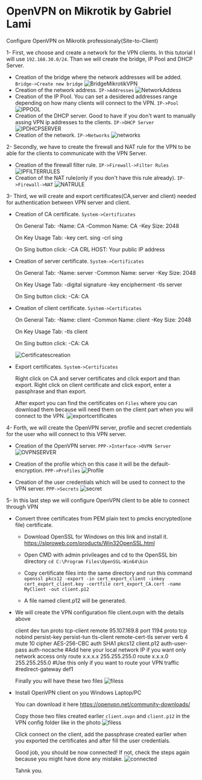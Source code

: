 # OpenVPN on Mikrotik by Gabriel Lami
Configure OpenVPN on Mikrotik professionaly(Site-to-Client)

1- First, we choose and create a network for the VPN clients. In this tutorial I will use `192.168.30.0/24`. Than we will create the bridge, IP Pool and DHCP Server.

 - Creation of the bridge where the network addresses will be added. `Bridge->Create new bridge`
![BridgeMikrotikVPN](https://user-images.githubusercontent.com/44748406/192095424-419f230b-a815-4f8e-9ee6-553b7cc6f7d7.png)
 - Creation of the network address. `IP->Addresses`
![NetworkAddess](https://user-images.githubusercontent.com/44748406/192097740-679f4df2-b144-416e-ba6c-08247b2cd722.png)
 - Creation of the IP Pool. You can set a desidered addresses range depending on how many clients will connect to the VPN. `IP->Pool`
![IPPOOL](https://user-images.githubusercontent.com/44748406/192097055-2a06074c-a66a-48a7-9ef4-022a829135a5.png)
 - Creation of the DHCP server. Good to have if you don't want to manually assing VPN ip addresses to the clients. `IP->DHCP Server`
![IPDHCPSERVER](https://user-images.githubusercontent.com/44748406/192097000-25147c4a-a62e-445a-a22b-682e6f744eab.png)
 - Creation of the network. `IP->Networks`
![networks](https://user-images.githubusercontent.com/44748406/192100997-b36564ed-1b6c-4452-a7ba-a83b59b1980d.png)

2- Secondly, we have to create the firewall and NAT rule for the VPN to be able for the clients to communicate with the VPN Server.

- Creation of the firewall filter rule. `IP->Firewall->Filter Rules`
![IPFILTERRULES](https://user-images.githubusercontent.com/44748406/192097762-349de4da-9a68-4963-b814-3b333d9c7eae.png)
- Creation of the NAT rule(only if you don't have this rule already). `IP->Firewall->NAT`
![NATRULE](https://user-images.githubusercontent.com/44748406/192098130-ac7b040a-7afe-4d5c-94d7-da9df854b818.png)

3- Third, we will create and export certificates(CA,server and client) needed for authentication between VPN server and client.

- Creation of CA certificate. `System->Certificates`

  On General Tab:
   -Name: CA
   -Common Name: CA
   -Key Size: 2048
  
  On Key Usage Tab:
   -key cert. sing
   -crl sing
  
  On Sing button click:
   -CA CRL HOST: Your public IP address
  
- Creation of server certificate. `System->Certificates`
  
  On General Tab:
   -Name: server
   -Common Name: server
   -Key Size: 2048
  
  On Key Usage Tab:
   -digital signature
   -key encipherment
   -tls server
  
  On Sing button click:
   -CA: CA

- Creation of client certificate. `System->Certificates`
  
  On General Tab:
   -Name: client
   -Common Name: client
   -Key Size: 2048
  
  On Key Usage Tab:
   -tls client
  
  On Sing button click:
   -CA: CA
  
   ![Certificatescreation](https://user-images.githubusercontent.com/44748406/192099452-94fbe97e-a68a-44ad-b6f2-442fb5ff0f8f.png)

- Export certificates. `System->Certificates`

  Right click on CA and server certificates and click export and than export.
  Right click on client certificate and click export, enter a passphrase and than export.
  
  After export you can find the certificates on `Files` where you can download them because will need them on the client part when you will connect to the VPN.
  ![exportcertificates](https://user-images.githubusercontent.com/44748406/192100024-4636e14b-fa4b-47e8-b5e2-a03470c115dc.png)
  
 4- Forth, we will create the OpenVPN server, profile and secret credentials for the user who will connect to this VPN server.
 
  - Creation of the OpenVPN server. `PPP->Interface->OVPN Server`
![OVPNSERVER](https://user-images.githubusercontent.com/44748406/192100634-bdc14c96-2590-465c-8120-3451949f4be0.png)

  - Creation of the profile which on this case it will be the default-encryption. `PPP->Profiles`
![Profile](https://user-images.githubusercontent.com/44748406/192100861-1827ca05-caa7-4196-8253-9d06d294e578.png)

  - Creation of the user credentials which will be used to connect to the VPN server. `PPP->Secrets`
![secret](https://user-images.githubusercontent.com/44748406/192101298-28a028e6-b370-4722-b022-2daa3c806b08.png)

 5- In this last step we will configure OpenVPN client to be able to connect through VPN
 
  - Convert three certificates from PEM plain text to pmcks encrypted(one file) certificate.

    - Download OpenSSL for Windows on this link and install it.
    https://slproweb.com/products/Win32OpenSSL.html
    
    - Open CMD with admin privileages and cd to the OpenSSL bin directory
      `cd C:\Program Files\OpenSSL-Win64\bin`
    - Copy certificate files into the same directory and run this command
      `openssl pkcs12 -export -in cert_export_client -inkey cert_export_client.key -certfile cert_export_CA.cert -name MyClient -out client.p12`
    - A file named client.p12 will be generated. 

   - We will create the VPN configuration file client.ovpn with the details above
  
     client
     dev tun
     proto tcp-client
     remote 95.107.169.8
     port 1194
     proto tcp
     nobind
     persist-key
     persist-tun
     tls-client
     remote-cert-tls server
     verb 4
     mute 10
     cipher AES-256-CBC
     auth SHA1
     pkcs12 client.p12
     auth-user-pass
     auth-nocache
     #Add here your local network IP if you want only network access only
     route x.x.x.x 255.255.255.0 
     route x.x.x.0 255.255.255.0
     #Use this only if you want to route your VPN traffic
     #redirect-gateway def1
     
     Finally you will have these two files
    ![filess](https://user-images.githubusercontent.com/44748406/192104690-85e9177e-a510-4336-a993-369fbc4bd98e.png)
     
   - Install OpenVPN client on you Windows Laptop/PC

     You can download it here
     https://openvpn.net/community-downloads/
     
     Copy those two files created earlier `client.ovpn` and `client.p12` in the VPN config folder like in the photo
     ![filess](https://user-images.githubusercontent.com/44748406/192104690-85e9177e-a510-4336-a993-369fbc4bd98e.png)

     Click connect on the client, add the passphrase created earlier when you exported the certificates and after fill 
     the user credentials.
     
     Good job, you should be now connected! If not, check the steps again because you might have done any mistake.
     ![connected](https://user-images.githubusercontent.com/44748406/192104965-dc0d7c5a-e10e-49dd-92c3-867192aec85a.png)
     
     Tahnk you.
